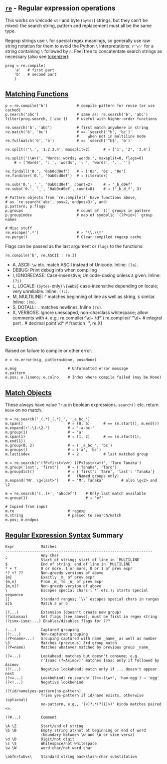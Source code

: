[`re`] - Regular expression operations
--------------------------------------

This works on Unicode `str` and byte (`bytes`) strings, but they can't
be mixed: the search string, pattern and replacement must all be the
same type.

Regexp strings use `\` for special regex meanings, so generally use
raw string notation for them to avoid the Python `\` interpretations:
`r'\n'` for a string containing `\` followed by `n`. Feel free to
concatentate search strings as necessary (also see [tokenizer]):

    prog = re.compile(
        'a'   # first part
        'b'   # second part
        )

[Matching Functions]
--------------------

    p = re.compile('b')             # compile pattern for reuse (or use cached)
    p.search('abc')                 # same as: re.search('b', 'abc')
    filter(prog.search, ['abc'])    # useful with higher-order functions

    re.search('b', 'abc')           # first match anywhere in string
    re.match('b', 'bc')             # == `search('^b', 'bc')`
                                    #    when not in multiline mode
    re.fullmatch('b', 'b')          # == `search('^b$', 'b')`

    re.split(r'\.', '1.2.3.4', maxsplit=2)      # ⇒ ['1', '2', '3.4']

    re.split('(\W+)', 'Words: words; words.', maxsplit=0, flags=0)
        # ⇒ ['Words', ': ', 'words', '; ', 'words', '.', '']

    re.findall('0.', '0ab0cd0ef')   # ⇒ ['0a', '0c', '0e']
    re.finditer('0.', '0ab0cd0ef')  # ⇒ (iterator)

    re.sub('0.', '_', '0ab0cd0ef', count=2)     # ⇒ '_b_d0ef'
    re.subn('0.', '_', '0ab0cd0ef', count=0)    # ⇒ ('_b_d_f', 3)

    # Pattern objects from `re.compile()` have functions above,
    # as `re.search('abc', pos=2, endpos=3)`, and:
    p.pattern; p.flags
    p.groups                        # count of `()` groups in pattern
    p.groupindex                    # map of symbolic `(?P<id>)` group names

    # Misc stuff
    re.escape('.*')                 # ⇒ '\\.\\*'
    re.purge()                      # Clear compiled regexp cache
                            
Flags can be passed as the last argument or `flags` to the functions:

    re.compile('b', re.ASCII | re.I)

* A, ASCII: `\w` etc. match ASCII instead of Unicode. Inline: `(?a)`.
* DEBUG: Print debug info when compiling
* I, IGNORECASE: Case-insenstive; Unicode-casing unless `A` given.
  Inline: `(?i)`.
* L, LOCALE: (`bytes`-only) `\{wWbB}` case-insensitive depending on
  locale; very unreliable. Inline: `(?L)`.
* M, MULTILINE: `^` matches beginning of line as well as string,
  `$` similar. Inline: `(?m)`.
* S, DOTALL: `.` matches newlines. Inline `(?s)`.
* X, VERBOSE: Ignore unescaped, non-charclass whitespace; allow comments
  with `#`, e.g.:
      re.compile(r'\d+\.\d*')
      re.compile(r'''\d+    # integral part
                     \.     # decimal point
                     \d*    # fraction      ''', re.X)

Exception
---------

Raised on failure to compile or other error.

    e = re.error(msg, pattern=None, pos=None)

    e.msg                       # Unformatted error message
    e.pattern
    e.pos; e.lineno; e.colno    # Index where compile failed (may be None)

[Match Objects]
---------------

These always have value `True` in boolean expressions.
`search()` etc. return `None` on no match.

    m = re.search('_(.*)_(.*)_', '_a_bc_')
    m.span()                    # ⇒ (0, 6)      # == (m.start(), m.end())
    m.expand(r'-\1-\2-')        # ⇒ '-a-bc-'
    m.group(1)                  # ⇒ 'a'
    m.span(1)                   # ⇒ (1, 2)      # == (m.start(1), m.end(1))
    m.group(0, 2)               # ⇒ ('_a_bc_', 'bc')
    m.groups()                  # ⇒ ('a', 'bc')
    m.lastindex                 # ⇒ 2           # last matched group

    m = re.search(r'(?P<first>\w+) (?P<last>\w+)', 'Taro Tanaka')
    m.group('last', 'first')    # ⇒ ('Tanaka', 'Taro')
    m.groupdict()               # ⇒ {'first': 'Taro', 'last': 'Tanaka'}
                                #   (Named groups only)
    m.expand('Mr. \g<last>')    # ⇒ 'Mr. Tanaka'        # also \g<2> and \2

    m = re.search('(..)+', 'abcdef')    # Only last match available
    m.group(1)                          # ⇒ 'ef'

    # Copied from input
    m.re                        # regexp
    m.string                    # passed to search/match
    m.pos; m.endpos

[Regular Expression Syntax] Summary
-----------------------------------

    Expr            Matches
    ------------------------------------------------------------------
    .               Any char
    ^               Start of string; start of line in `MULTILINE`
    $               End of string; end of line in `MULTILINE`
    * + ?           0 or more, 1 or more, 0 or 1 of prev expr
    *? +? ??        Non-greedy versions of above
    {m}             Exactly _m_ of prev expr
    {m,n}           From _m_ to _n_ of prev expr
    {m,n}?          Non-greedy version of above
    \               Escapes special chars (`*` etc.); starts special sequence 
    []              Standard ranges; `\\` escapes special chars in ranges
    a|b             Match a or b

    (?...)          Extension (doesn't create new group)
    (?aiLmsux)      Set flags (see above); must be first in regex string
    (?ismx-ismx:...) Enables/disables flags for ???

    (...)           Captured grouping
    (?:...)         Non-captured grouping
    (?P<name>...)   Grouping captured with name _name_ as well as number
    \3              Matches (previous) 3rd group match
    (?P=name)       Matches whatever matched by previous group _name_

    (?=...)         Lookahead; matches but doesn't consume; e.g.
                    r'Isaac (?=Asimov)' matches Isaac only if followed by Asimov
    (?!...)         Negative lookahead; match only if ... doesn't appear next
    (?<=...)        Lookbehind: re.search('(?<=-)\w+', 'ham-egg') ⇒ 'egg'
    (?<!...)        Negative lookbehind

    (?(id/name)yes-pattern|no-pattern)
                    Tries yes-pattern if id/name exists, otherwise (optional)
                    no-pattern, e.g., '(<)?.*(?(1)>)' kinda matches paired <>.

    (?#...)         Comment

    \A \Z           Start/end of string
    \b \B           Empty string at/not at beginning or end of word
                    (boundary between \w and \W or vice versa)
    \d \D           Digit/not digit
    \s \S           Whitespace/not whitespace
    \w \W           word char/not word char

    \abfnrtuUvx\    Standard string backslash-char substitution



[Match Objects]: https://docs.python.org/3/library/re.html#match-objects
[Matching Functions]: https://docs.python.org/3/library/re.html#module-contents
[Regular Expression Syntax]: https://docs.python.org/3/library/re.html#regular-expression-syntax
[`re`]: https://docs.python.org/3/library/re.html
[tokenizer]: https://docs.python.org/3/library/re.html#writing-a-tokenizer
